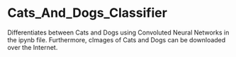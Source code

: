 # Cats_And_Dogs_Classifier
Differentiates between Cats and Dogs using Convoluted Neural Networks in the ipynb file. Furthermore, cImages of Cats and Dogs can be downloaded over the Internet.

